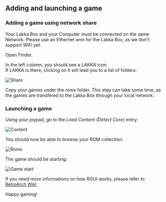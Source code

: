 ## Adding and launching a game

### Adding a game using network share

Your Lakka Box and your Computer must be connected on the same Network. Please use an Ethernet wire for the Lakka Box, as we don't support WiFi yet.

Open Finder.

In the left column, you should see a *LAKKA* icon.  
If LAKKA is there, clicking on it will lead you to a list of folders:

![Share](/images/macossamba1.png)

Copy your games under the *roms* folder. This step can take some time, as the games are transfered to the Lakka Box through your local network.

### Launching a game

Using your joypad, go to the *Load Content (Detect Core)* entry:

![Content](/images/rguiloadcontent.png)

You should now be able to browse your ROM collection:

![Roms](/images/rguifindrom.png)

The game should be starting:

![Game start](/images/rguiromlaunched.png)

If you need more informations on how RGUI works, please refer to [RetroArch Wiki](https://github.com/libretro/RetroArch/wiki/RGUI)

Happy gaming!
